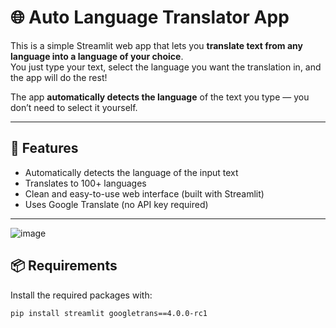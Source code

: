 # 🌐 Auto Language Translator App

This is a simple Streamlit web app that lets you **translate text from any language into a language of your choice**.  
You just type your text, select the language you want the translation in, and the app will do the rest!

The app **automatically detects the language** of the text you type — you don’t need to select it yourself.

---

## 🚀 Features

- Automatically detects the language of the input text
- Translates to 100+ languages
- Clean and easy-to-use web interface (built with Streamlit)
- Uses Google Translate (no API key required)

---
![image](https://github.com/user-attachments/assets/63eb6ab6-3146-4521-a603-7336a7c2eab3)


## 📦 Requirements

Install the required packages with:

```bash
pip install streamlit googletrans==4.0.0-rc1
